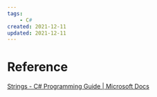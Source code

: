 ```yaml
---
tags:
    - C#
created: 2021-12-11
updated: 2021-12-11
---
```



# Reference

[Strings - C# Programming Guide | Microsoft Docs](https://docs.microsoft.com/en-us/dotnet/csharp/programming-guide/strings/)